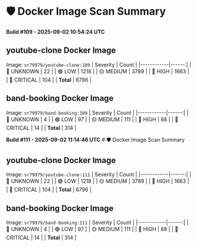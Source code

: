 # 🛡️ Docker Image Scan Summary
**Build #109 - 2025-09-02 10:54:24 UTC**

## youtube-clone Docker Image
Image: `sr79979/youtube-clone:109`
| Severity   | Count |
|------------|------:|
| 🔵 UNKNOWN  | 22 |
| 🟢 LOW      | 1218 |
| 🟡 MEDIUM   | 3789 |
| 🔴 HIGH     | 1663 |
| 🚨 CRITICAL | 104 |
| **Total**   | 6796 |

## band-booking Docker Image
Image: `sr79979/band-booking:109`
| Severity   | Count |
|------------|------:|
| 🔵 UNKNOWN  | 4 |
| 🟢 LOW      | 97 |
| 🟡 MEDIUM   | 111 |
| 🔴 HIGH     | 88 |
| 🚨 CRITICAL | 14 |
| **Total**   | 314 |

**Build #111 - 2025-09-02 11:14:46 UTC** # 🛡️ Docker Image Scan Summary

## youtube-clone Docker Image
Image: `sr79979/youtube-clone:111`
| Severity   | Count |
|------------|------:|
| 🔵 UNKNOWN  | 22 |
| 🟢 LOW      | 1218 |
| 🟡 MEDIUM   | 3789 |
| 🔴 HIGH     | 1663 |
| 🚨 CRITICAL | 104 |
| **Total**   | 6796 |

## band-booking Docker Image
Image: `sr79979/band-booking:111`
| Severity   | Count |
|------------|------:|
| 🔵 UNKNOWN  | 4 |
| 🟢 LOW      | 97 |
| 🟡 MEDIUM   | 111 |
| 🔴 HIGH     | 88 |
| 🚨 CRITICAL | 14 |
| **Total**   | 314 |

